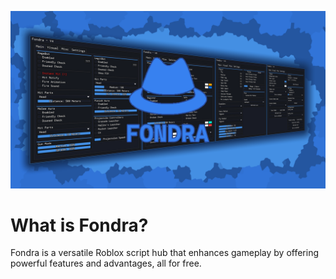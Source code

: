 ![Fondra](https://github.com/Fondra-Hub/.github/blob/2b583055d6894f51c548327f1f7c07b477ac5f63/profile/Thumbnail.png)

# What is Fondra?

Fondra is a versatile Roblox script hub that enhances gameplay by offering powerful features and advantages, all for free.



